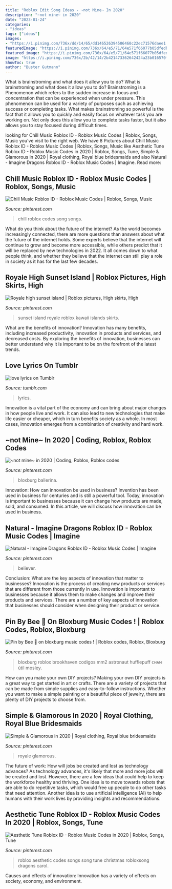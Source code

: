 ```yaml
---
title: "Roblox Edit Song Ideas - ~not Mine~ In 2020"
description: "~not mine~ in 2020"
date: "2023-01-24"
categories:
- "ideas"
tags: ["ideas"]
images:
- "https://i.pinimg.com/736x/dd/14/65/dd146526394506460c22ec71576daee1.jpg"
featuredImage: "https://i.pinimg.com/736x/64/e5/71/64e571f66077b05dfedb98925a4e7adb.jpg"
featured_image: "https://i.pinimg.com/736x/64/e5/71/64e571f66077b05dfedb98925a4e7adb.jpg"
image: "https://i.pinimg.com/736x/2b/42/14/2b421473362642424a23b016570f59bc.jpg"
ShowToc: true
author: "Buster Gutmann"
---
```



What is brainstroming and what does it allow you to do?
What is brainstroming and what does it allow you to do? Brainstroming is a Phenomenon which refers to the sudden increase in focus and concentration that can be experienced when under pressure. This phenomenon can be used for a variety of purposes such as achieving success or completing tasks. What makes brainstroming so powerful is the fact that it allows you to quickly and easily focus on whatever task you are working on. Not only does this allow you to complete tasks faster, but it also allows you to stay focused during difficult times.

	

		
looking for Chill Music Roblox ID - Roblox Music Codes | Roblox, Songs, Music you've visit to the right web. We have 8 Pictures about Chill Music Roblox ID - Roblox Music Codes | Roblox, Songs, Music like Aesthetic Tune Roblox ID - Roblox Music Codes in 2020 | Roblox, Songs, Tune, Simple &amp; Glamorous in 2020 | Royal clothing, Royal blue bridesmaids and also Natural - Imagine Dragons Roblox ID - Roblox Music Codes | Imagine. Read more:
		
    
## Chill Music Roblox ID - Roblox Music Codes | Roblox, Songs, Music

<img loading=lazy src="https://i.pinimg.com/736x/3e/49/8f/3e498f14ec366710839908b8f10c23c0.jpg" onerror="this.onerror=null;this.src='https://tse2.mm.bing.net/th?id=OIP.hZQTtcZiZHywztm6TWkwgwHaLG&amp;pid=15.1';" alt="Chill Music Roblox ID - Roblox Music Codes | Roblox, Songs, Music">

_Source: pinterest.com_

>chill roblox codes song songs. 

	

What do you think about the future of the internet?
As the world becomes increasingly connected, there are more questions than answers about what the future of the internet holds. Some experts believe that the internet will continue to grow and become more accessible, while others predict that it will be replaced by new technologies in 2022. It all comes down to what people think, and whether they believe that the internet can still play a role in society as it has for the last few decades.

    
## Royale High Sunset Island | Roblox Pictures, High Skirts, High

<img loading=lazy src="https://i.pinimg.com/736x/30/1e/17/301e1726bb7d25e88c76a55783a894fa.jpg" onerror="this.onerror=null;this.src='https://tse1.mm.bing.net/th?id=OIP.uRomONLzdRlpWyHosiyiowHaDJ&amp;pid=15.1';" alt="Royale high sunset island | Roblox pictures, High skirts, High">

_Source: pinterest.com_

>sunset island royale roblox kawaii islands skirts. 

	

What are the benefits of innovation?
Innovation has many benefits, including increased productivity, innovation in products and services, and decreased costs. By exploring the benefits of innovation, businesses can better understand why it is important to be on the forefront of the latest trends.

    
## Love Lyrics On Tumblr

<img loading=lazy src="https://78.media.tumblr.com/9c82a663585d0bda7ef00d5a07e53691/tumblr_mzqaknMx8x1rizz8go1_400.jpg" onerror="this.onerror=null;this.src='https://tse1.mm.bing.net/th?id=OIP.YSFta8aHmco3ViWgis0XPAAAAA&amp;pid=15.1';" alt="love lyrics on Tumblr">

_Source: tumblr.com_

>lyrics. 

	

Innovation is a vital part of the economy and can bring about major changes in how people live and work. It can also lead to new technologies that make life easier or cheaper, which in turn benefits society as a whole. In most cases, innovation emerges from a combination of creativity and hard work.

    
## ~not Mine~ In 2020 | Coding, Roblox, Roblox Codes

<img loading=lazy src="https://i.pinimg.com/736x/64/e5/71/64e571f66077b05dfedb98925a4e7adb.jpg" onerror="this.onerror=null;this.src='https://tse2.mm.bing.net/th?id=OIP.XjiP-J1IAFLxPtInusl7LwHaJF&amp;pid=15.1';" alt="~not mine~ in 2020 | Coding, Roblox, Roblox codes">

_Source: pinterest.com_

>bloxburg ballerina. 

	

Innovation: How can innovation be used in business?
Invention has been used in business for centuries and is still a powerful tool. Today, innovation is important to businesses because it can change how products are made, sold, and consumed. In this article, we will discuss how innovation can be used in business.

    
## Natural - Imagine Dragons Roblox ID - Roblox Music Codes | Imagine

<img loading=lazy src="https://i.pinimg.com/736x/2b/42/14/2b421473362642424a23b016570f59bc.jpg" onerror="this.onerror=null;this.src='https://tse1.mm.bing.net/th?id=OIP.H9cWMIaPbuYjLprjzj40iQHaLG&amp;pid=15.1';" alt="Natural - Imagine Dragons Roblox ID - Roblox Music Codes | Imagine">

_Source: pinterest.com_

>believer. 

	

Conclusion: What are the key aspects of innovation that matter to businesses?
Innovation is the process of creating new products or services that are different from those currently in use. Innovation is important to businesses because it allows them to make changes and improve their products and services. There are a number of key aspects of innovation that businesses should consider when designing their product or service.

    
## Pin By Bee 🐝 On Bloxburg Music Codes ! | Roblox Codes, Roblox, Bloxburg

<img loading=lazy src="https://i.pinimg.com/736x/fb/b0/fb/fbb0fbc3b1f8266479ea036315b31e7a.jpg" onerror="this.onerror=null;this.src='https://tse4.mm.bing.net/th?id=OIP.cDZbaXjK_rLtkdcLMKwbXAHaHP&amp;pid=15.1';" alt="Pin by Bee 🐝 on bloxburg music codes ! | Roblox codes, Roblox, Bloxburg">

_Source: pinterest.com_

>bloxburg roblox brookhaven codigos mm2 astronaut hufflepuff ᴄʜᴀɴ útil mosley. 

	

How can you make your own DIY projects?
Making your own DIY projects is a great way to get started in art or crafts. There are a variety of projects that can be made from simple supplies and easy-to-follow instructions. Whether you want to make a simple painting or a beautiful piece of jewelry, there are plenty of DIY projects to choose from.

    
## Simple &amp; Glamorous In 2020 | Royal Clothing, Royal Blue Bridesmaids

<img loading=lazy src="https://i.pinimg.com/736x/dd/14/65/dd146526394506460c22ec71576daee1.jpg" onerror="this.onerror=null;this.src='https://tse1.mm.bing.net/th?id=OIP.8E2LgtXHtXnP13YnErT22AHaFN&amp;pid=15.1';" alt="Simple &amp; Glamorous in 2020 | Royal clothing, Royal blue bridesmaids">

_Source: pinterest.com_

>royale glamorous. 

	

The future of work: How will jobs be created and lost as technology advances?
As technology advances, it's likely that more and more jobs will be created and lost. However, there are a few ideas that could help to keep the workforce healthy and thriving. One idea is to move towards robots that are able to do repetitive tasks, which would free up people to do other tasks that need attention. Another idea is to use artificial intelligence (AI) to help humans with their work lives by providing insights and recommendations.

    
## Aesthetic Tune Roblox ID - Roblox Music Codes In 2020 | Roblox, Songs, Tune

<img loading=lazy src="https://i.pinimg.com/736x/df/b0/76/dfb076565b61396ac372da6c3a864f1f.jpg" onerror="this.onerror=null;this.src='https://tse4.mm.bing.net/th?id=OIP.dezPN0RyYEcRrfiZ1AmArAHaLG&amp;pid=15.1';" alt="Aesthetic Tune Roblox ID - Roblox Music Codes in 2020 | Roblox, Songs, Tune">

_Source: pinterest.com_

>roblox aesthetic codes songs song tune christmas robloxsong dragons carol. 

	

Causes and effects of innovation:
Innovation has a variety of effects on society, economy, and environment.

